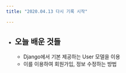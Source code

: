 ```yaml
---
title: "2020.04.13 다시 기록 시작"

---
```




- ## 오늘 배운 것들
  
  - Django에서 기본 제공하는 User 모델을 이용 
  - 이를 이용하여 회원가입, 정보 수정하는 방법